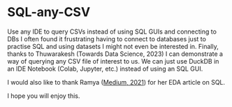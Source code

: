 # SQL-any-CSV
Use any IDE to query CSVs instead of using SQL GUIs and connecting to DBs
I often found it frustrating having to connect to databases just to practise SQL and using datasets I might not even be interested in. Finally, thanks to Thuwarakesh (Towards Data Science, 2023) I can demonstrate a way of querying any CSV file of interest to us. We can just use DuckDB in an IDE Notebook (Colab, Jupyter, etc.) instead of using an SQL GUI.

I would also like to thank Ramya ([Medium, 2021](https://medium.com/geekculture/eda-with-sql-mysql-4ac1ea1d977b)) for her EDA article on SQL.

I hope you will enjoy this.
